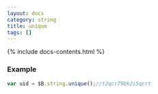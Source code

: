 ```yaml
---
layout: docs
category: string
title: unique
tags: []
---
```


{% include docs-contents.html %}

### Example
```js
var uid = $B.string.unique();//t2qcr79bk2i5qcrt
```